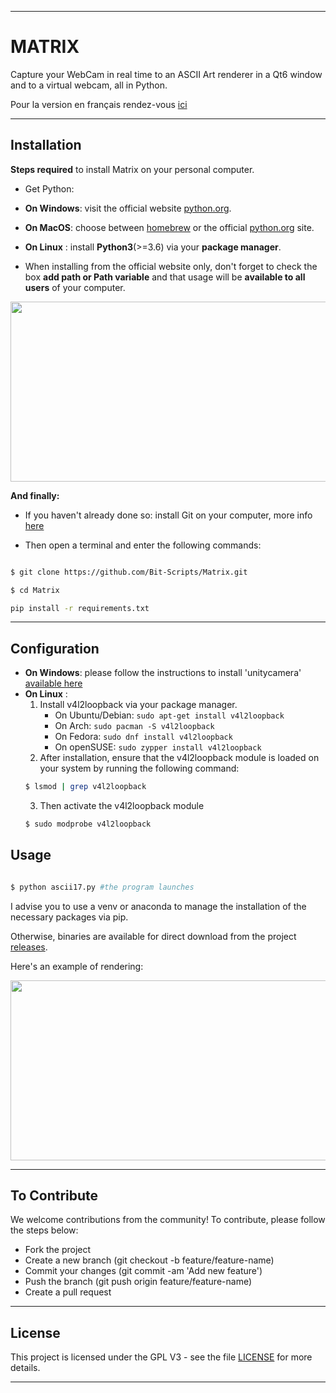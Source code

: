 - - - -

# MATRIX #

Capture your WebCam in real time to an ASCII Art renderer in a Qt6 window and to a virtual webcam, all in Python.

Pour la version en français rendez-vous [ici](./README.md)

- - - -

## Installation ##

__**Steps required**__ to install Matrix on your personal computer.

* Get Python:

* **On Windows**: visit the official website [python.org](https://www.python.org/).

* **On MacOS**: choose between [homebrew](https://brew.sh/index_fr) or the official [python.org](https://www.python.org/) site.

* **On Linux** : install **Python3**(>=3.6) via your **package manager**.

* When installing from the official website only, don't forget to check the box **add path or Path variable** and that usage will be **available to all users** of your computer.

  

<img src="https://linuxhint.com/wp-content/uploads/2022/09/How-to-Add-Python-to-Windows-Path-3.png" data-canonical-src="https://linuxhint.com/wp-content/uploads/2022/09/How-to-Add-Python-to-Windows-Path-3.png" width="512" height="288" />

  

__**And finally:**__

  

* If you haven't already done so: install Git on your computer, more info [here](https://git-scm.com/book/fr/v2/D%C3%A9marrage-rapide-Installation-de-Git)

* Then open a terminal and enter the following commands:

```bash

$ git clone https://github.com/Bit-Scripts/Matrix.git

$ cd Matrix

pip install -r requirements.txt

```

  

- - - -
## Configuration ##

* **On Windows**: please follow the instructions to install 'unitycamera' [available here](https://github.com/schellingb/UnityCapture)
* **On Linux** : 
    1.  Install v4l2loopback via your package manager.
        - On Ubuntu/Debian: `sudo apt-get install v4l2loopback`
        - On Arch: `sudo pacman -S v4l2loopback`
        - On Fedora: `sudo dnf install v4l2loopback`
        - On openSUSE: `sudo zypper install v4l2loopback`
    2. After installation, ensure that the v4l2loopback module is loaded on your system by running the following command:
    ```bash
    $ lsmod | grep v4l2loopback
    ```
    3. Then activate the v4l2loopback module
    ```bash
    $ sudo modprobe v4l2loopback
    ```

## Usage ##

```bash

$ python ascii17.py #the program launches

```
I advise you to use a venv or anaconda to manage the installation of the necessary packages via pip.

Otherwise, binaries are available for direct download from the project [releases](https://github.com/Bit-Scripts/Matrix/releases). 
  

Here's an example of rendering:

<img src="./Matrix.GIF" data-canonical-src="https://cdn.discordapp.com/attachments/1077054466181832724/1077627784656080936/image.png" width="512" height="288" />

  

- - - -

## To Contribute ##

  

We welcome contributions from the community! To contribute, please follow the steps below:

* Fork the project
* Create a new branch (git checkout -b feature/feature-name)
* Commit your changes (git commit -am 'Add new feature')
* Push the branch (git push origin feature/feature-name)
* Create a pull request

- - - -  
## License ##
  
This project is licensed under the GPL V3 - see the file [LICENSE](./LICENSE.md) for more details.

- - - -